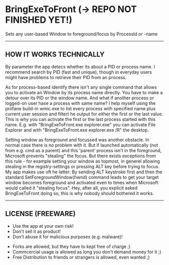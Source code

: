 # BringExeToFront (-> REPO NOT FINISHED YET!)
Sets any user-based Window to foreground/focus by ProcessId or -name


-------------------------------
HOW IT WORKS TECHNICALLY
-------------------------------
By parameter the app detecs whether its about a PID or process name. I recommend search by PID (fast and unique), though in everyday users might have problems to retrieve their PID from an process.

As for process-based identify there isn't any single command that allows you to activate an Window by its process name directly. You have to make a detour over its PID or the window name. And what if another process or logged-on user hase a process with same name?
I help myself using the profane build-in wmic.exe to list every process with specified name plus current user session and filtert he output for either the first or the last value. 
This is why you can activate the first or the last process started with this name. E.g. with "BringExeToFront.exe explorer.exe" you can activate File Explorer and with "BringExeToFront.exe explorer.exe /R" the desktop.

Setting window as foreground and focussed was another obstacle. In normal case there is no problem with it. But if launched automatically (not from e.g. cmd as a parent) and this 'parent' process isn't in the foreground, Microsoft prevents "stealing" the focus. But there exists exceptions from this rule - for example setting your window as topmost, in generel allowing stealing in the registry-settings or pressing ALT key before trying to focus.
My app makes use oft he latter: By sending ALT keystroke first and then the standard SetForegroundWindow(hwnd) command leads to get your target window becomes foreground and activated even to times when Microsoft would called it "stealing focus".
Hey, after all, you explicit asked BringExeToFront doing so, this is why nobody should bothered it works.


-------------------------------
LICENSE (FREEWARE)
-------------------------------
- Use the app at your own risk!
- Don't sell it as product!
- Don't abuse it for malicious purposes (e.g. malware)!
+ Forks are allowed, but they have to kept free of charge ;)
+ Commcercial usage is allowed as long you don't demand money for it ;)
+ Free Distribution to friends or strangers is allowed, even wanted ;)
